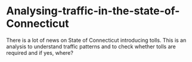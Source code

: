 # Analysing-traffic-in-the-state-of-Connecticut
There is a lot of news on State of Connecticut introducing tolls. This is an analysis to understand traffic patterns and to check whether tolls are required and if yes, where?
